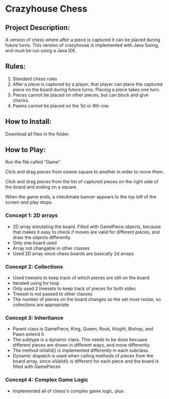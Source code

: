 # Crazyhouse Chess
## Project Description:
A version of chess where after a piece is captured it can be placed during future turns.
This version of crazyhouse is implemented with Java Swing, and must be run using a Java IDE.
## Rules:
1) Standard chess rules
2) After a piece is captured by a player, that player can place the captured piece on the board 
during future turns. Placing a piece takes one turn.
3) Pieces cannot be placed on other pieces, but can block and give checks.
4) Pawns cannot be placed on the 1st or 8th row.
## How to Install:
Download all files in the folder.
## How to Play:
<p> Run the file called "Game".
<p> Click and drag pieces from oowne square to another in order to move them.
<p> Click and drag pieces from the list of captured pieces on the right side of the board
and ending on a square.
<p> When the game ends, a checkmate banner appears to the top left of the screen and play stops.</p>

### Concept 1: 2D arrays
- 2D array simulating the board. Filled with GamePiece objects, because that makes it easy to 
check if moves are valid for different pieces, and draw the objects differently
- Only one board used
- Array not changable in other classes
- Used 2D array since chess boards are basically 2d arrays
### Concept 2: Collections
- Used treesets to keep track of which pieces are still on the board.
- Iterated using for loop
- Only used 2 treesets to keep track of pieces for both sides
- Treeset is not passed to other classes
- The number of pieces on the board changes so the set must resize, so collections are appropriate
### Concept 3: Inheritance
- Parent class is GamePiece, King, Queen, Rook, Knight, Bishop, and Pawn extend it
- The subtype is a dynamic class. This needs to be done becuase different pieces are drawn
in different ways, and move differently.
- The method isValid() is implemented differently in each subclass.
- Dynamic dispatch is used when calling methods of pieces from the board array, since isValid() is
different for each piece and the board is filled with GamePieces
### Concept 4: Complex Game Logic
- Implemented all of chess's complex game logic, plus 

